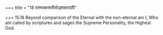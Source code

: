 +++
title = "18 यस्मात्क्षरमतीतोऽहमक्षरादपि"

+++
15.18 Beyond comparison of the Eternal with the non-eternal am I, Who am
called by scriptures and sages the Supreme Personality, the Highest God.
